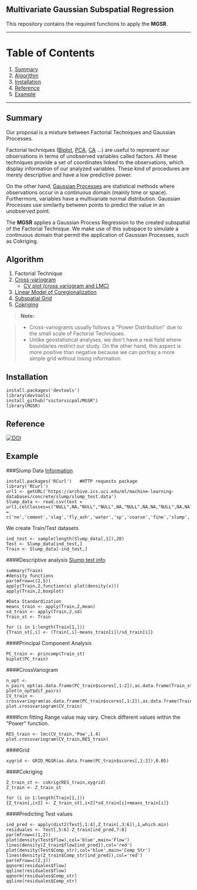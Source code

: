 ## Multivariate Gaussian Subspatial Regression

This repository contains the required functions to apply the **MGSR**. 


----------
# Table of Contents
1. [Summary](#summary)
2. [Algorithm](#algorithm)
3. [Installation](#installation)
4. [Reference](#reference)
5. [Example](#example)


-------------
## Summary

Our proposal is a mixture between Factorial Techniques and Gaussian Processes.

Factorial techniques ([Biplot](https://www.wikiwand.com/en/Biplot), [PCA](https://www.wikiwand.com/en/Principal_component_analysis), [CA](https://www.wikiwand.com/en/Correspondence_analysis) ...) are useful to represent our observations in terms of unobserved variables called factors. 
All these techniques provide a set of coordinates linked to the observations, which display information of our analyzed variables. 
These kind of procedures are merely descriptive and have a low predictive power.

On the other hand, [Gaussian Processes](https://www.wikiwand.com/en/Gaussian_process) are statistical methods where observations occur in a continuous domain (mainly time or space). 
Furthermore, variables have a multivariate normal distribution. Gaussian Processes use similarity between points to predict the value in an unobserved point.

The **MGSR** applies a Gaussian Process Regression to the created subspatial of the Factorial Technique.
We make use of this subspace to simulate a continuous domain that permit the application of Gaussian Processes, such as Cokriging.

## Algorithm

1. Factorial Technique
2. [Cross-variogram](https://github.com/victorvicpal/MGSR/blob/master/crossvariogram.R)
    * [CV plot (cross variogram and LMC)](https://github.com/victorvicpal/MGSR/blob/master/plot.crossvariogram.R)
3. [Linear Model of Coregionalization](https://github.com/victorvicpal/MGSR/blob/master/lmc.R)
4. [Subspatial Grid](https://github.com/victorvicpal/MGSR/blob/master/grid.R)
5. [Cokriging](https://github.com/victorvicpal/MGSR/blob/master/cokrig.R)

> **Note:**

> - Cross-variograms usually follows a "Power Distribution" due to the small scale of Factorial Techniques.
> - Unlike geostatistical analyses, we don't have a real field where boundaries restrict our study. On the other hand, this aspect is more positive than negative because we can portray a more simple grid without losing information.

## Installation
```
install.packages('devtools')
library(devtools)
install_github("victorvicpal/MGSR")
library(MGSR)
```

## Reference
[![DOI](https://zenodo.org/badge/DOI/10.5281/zenodo.264102.svg)](https://doi.org/10.5281/zenodo.264102)

## Example

###Slump Data
[Information](https://archive.ics.uci.edu/ml/datasets/Concrete+Slump+Test)
```
install.packages('RCurl')	#HTTP requests package
library('RCurl')
url1 <- getURL('https://archive.ics.uci.edu/ml/machine-learning-databases/concrete/slump/slump_test.data')
Slump_data <- read.csv(text = url1,colClasses=c("NULL",NA,"NULL","NULL",NA,"NULL",NA,NA,"NULL",NA,NA),col.names = c('no','cement','slag','fly_ash','water','sp','coarse','fine','slump','flow','Comp_str'))
```

We create Train/Test datasets
```
ind_test <- sample(length(Slump_data[,1]),20)
Test <- Slump_data[ind_test,]
Train <- Slump_data[-ind_test,]
```

####Descriptive analysis
[Slump test info](en.wikipedia.org/wiki/Concrete_slump_test)
```
summary(Train)
#density functions
par(mfrow=c(2,5))
apply(Train,2,function(x) plot(density(x)))
apply(Train,2,boxplot)

#Data Standardization
means_train <- apply(Train,2,mean)
sd_train <- apply(Train,2,sd)
Train_st <- Train

for (i in 1:length(Train[1,]))
{Train_st[,i] <- (Train[,i]-means_train[i])/sd_train[i]}
```

####Principal Component Analysis
```
PC_train <- princomp(Train_st)
biplot(PC_train)
```
####CrossVariogram
```
n_opt <- n_pairs_opt(as.data.frame(PC_train$scores[,1:2]),as.data.frame(Train_st),9,35)
plot(n_opt$dif_pairs)
CV_train <- crossvariogram(as.data.frame(PC_train$scores[,1:2]),as.data.frame(Train_st),16)
plot.crossvariogram(CV_train)
```

####lcm fitting
Range value may vary. Check different values within the "Power" function.
```
RES_train <- lmc(CV_train,'Pow',1.4)
plot.crossvariogram(CV_train,RES_train)
```

####Grid
```
xygrid <- GRID_MGSR(as.data.frame(PC_train$scores[,1:2]),0.05)
```

####Cokriging
```
Z_train_st <- cokrig(RES_train,xygrid)
Z_train <- Z_train_st

for (i in 1:length(Train[1,]))
{Z_train[,i+2] <- Z_train_st[,i+2]*sd_train[i]+means_train[i]}
```

####Predicting Test values
```
ind_pred <- apply(dist2(Test[,1:4],Z_train[,3:6]),1,which.min)
residuales <- Test[,5:6]-Z_train[ind_pred,7:8]
par(mfrow=c(1,2))
plot(density(Test$flow),col='blue',main='Flow')
lines(density(Z_train$flow[ind_pred]),col='red')
plot(density(Test$Comp_str),col='blue',main='Comp_Str')
lines(density(Z_train$Comp_str[ind_pred]),col='red')
par(mfrow=c(2,1))
qqnorm(residuales$flow)
qqline(residuales$flow)
qqnorm(residuales$Comp_str)
qqline(residuales$Comp_str)
```

